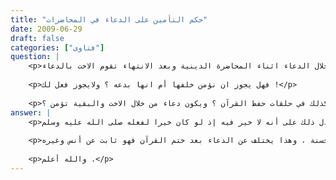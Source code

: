 ```yaml
---
title: "حكم التأمين على الدعاء في المحاضرات"
date: 2009-06-29
draft: false
categories: ["فتاوى"]
question: |
    <p>السلام عليكم فضيلة الشيخ , جزاك الله خيرا اسأل عن حكم التأمين خلال الدعاء اثناء المحاضرة الدينية وبعد الانتهاء تقوم الاخت بالدعاء .</p>
    
    <p>فهل يجوز ان نؤمن خلفها أم انها بدعه ؟ ولايجوز فعل لك !</p>
    
    <p>وكذلك في حلقات حفظ القرآن ؟ ويكون دعاء من خلال الاخت والبقية تؤمن ؟</p>
answer: |
    <p>الحمد لله وحده وأشهد أن لا إله إلا الله وحده لا شريك له وأشهد أن محمدا عبده ورسوله صلى الله عليه وعلى وصحبه وسلم وبعد : الدعاء عبادة فعَنِ النُّعْمَانِ بْنِ بَشِيرٍ عَنِ النَّبِىِّ -صلى الله عليه وسلم- قَالَ « الدُّعَاءُ هُوَ الْعِبَادَةُ (قَالَ رَبُّكُمُ ادْعُونِى أَسْتَجِبْ لَكُمْ) ».رواه أبو داود وغيره وهو حديث صحيح ينظر صحيح أبي داود رقم (1479) .فإذا كان كذلك فيشترط فيه شرطان الإخلاص لله تعالى فيه ومتابعة النبي صلى الله عليه وسلم ، ومن تتبع سيرة النبي صلى الله عليه وسلم الطاهرة العطرة وجد أنه لم يكن يلتزم الدعاء بعد كل محاضرة أو خطبة أو موعظة وخير الهدي هدي محمد صلى الله عليه وسلم .نعم الدعاء أمره عظيم ينبغي للمسلم أن يكثر منه في كل وقت وحين فالدعاء ليس له وقت معين بل هو في كل وقت وأفضله في أوقات ساعة الإجابة المعروفة مثل السجود وليلة القدر وآخر ساعة يوم الجمعة ونحوها فلا بأس أن يحافظ على الدعاء في هذه الساعات لكن لا يصح أن يخصصه بوقت معين دائما ولم يرد تخصيصه عن النبي صلى الله عليه وسلم كما يفعل بعضهم بعد كل محاضرة أو بعد كل صلاة فريضة مباشر سواء كان جماعة أو أفرادا كل هذا لم يكن من هدي النبي صلى الله عليه وسلم بل كان صلى الله عليه وسلم يستغفر ثلاثا وكان يقول اللهم أنت السلام  إلخ فالذي يدعو بعد صلاة الفريضة مباشرة خالف خير الهدي .وهذا ينبي على قاعدة عظيمة ذكرها الشاطبي في الاعتصام وشيخ الإسلام في الاقتضاء قاعدة في التفريق بين البدعة وغيرها ، وهي أن ما وجد سببه وقام مقتضاه في عهد النبي صلى الله عليه وسلم وعصر الصحابة ولم يقع منهم فعل لذلك مع عدم المانع من الفعل فإنه بدعة كالأذان للعيدين والاستسقاء ونحو ذلك وكذا الدعاء في هذا المواطن المشار إليها أعني بعد المواعظ والصلوات فالسبب والمقتضى موجود لأن يدعو النبي صلى الله عليه وسلم في هذه المواطن ومع ذلك لم يفعل فدل ذلك على أنه لا خير فيه إذ لو كان خيرا لفعله صلى الله عليه وسلم .</p>
    
    <p>وعليه فإن إلتزام الدعاء بعد المحاضرة أو بعد حلقات القرآن لم يكن من هدي النبي صلى الله عليه وسلم بل هو أمر حادث فلا تتابع الأخت التي تدعو على ذلك وتبين لها السنة بالحكمة والموعظة الحسنة ، وهذا يختلف عن الدعاء بعد ختم القرآن فهو ثابت عن أنس وغيره .</p>
    
    <p>والله أعلم .</p>
---
```


